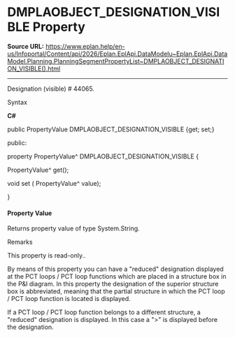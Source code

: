 # DMPLAOBJECT_DESIGNATION_VISIBLE Property

**Source URL:** https://www.eplan.help/en-us/Infoportal/Content/api/2026/Eplan.EplApi.DataModelu~Eplan.EplApi.DataModel.Planning.PlanningSegmentPropertyList~DMPLAOBJECT_DESIGNATION_VISIBLE().html

---

Designation (visible) # 44065.

Syntax

**C#**



public PropertyValue DMPLAOBJECT_DESIGNATION_VISIBLE {get; set;}

public:

property PropertyValue^ DMPLAOBJECT_DESIGNATION_VISIBLE {

   PropertyValue^ get();

   void set (    PropertyValue^ value);

}


#### Property Value

Returns property value of type System.String.

Remarks

This property is read-only..

By means of this property you can have a "reduced" designation displayed at the PCT loops / PCT loop functions which are placed in a structure box in the P&I diagram. In this property the designation of the superior structure box is abbreviated, meaning that the partial structure in which the PCT loop / PCT loop function is located is displayed.

If a PCT loop / PCT loop function belongs to a different structure, a "reduced" designation is displayed. In this case a ">" is displayed before the designation.
